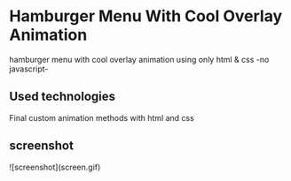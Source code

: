 <h1>Hamburger Menu With Cool Overlay Animation</h1>
hamburger menu with cool overlay animation using only html & css -no javascript-
<h2>Used technologies</h2>
Final custom animation methods with html and css
<h2>screenshot</h2>
![screenshot](screen.gif)
